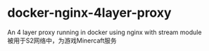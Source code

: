 # docker-nginx-4layer-proxy
An 4 layer proxy running in docker using nginx with stream module  
被用于S2网络中，为游戏Minercaft服务
